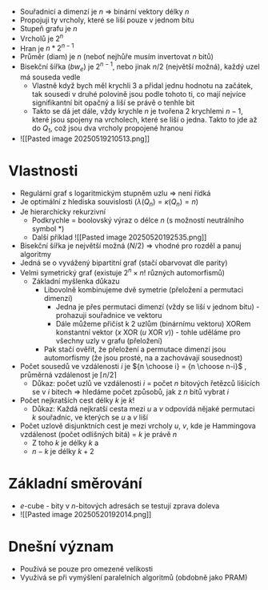 - Souřadnicí a dimenzí je $n$ => binární vektory délky $n$
- Propojuji ty vrcholy, které se liší pouze v jednom bitu
- Stupeň grafu je $n$
- Vrcholů je $2^n$
- Hran je $n*2^{n-1}$ 
- Průměr (diam) je $n$ (neboť nejhůře musím invertovat $n$ bitů)
- Bisekční šířka ($bw_e$) je $2^{n-1}$, nebo jinak $n/2$ (největší možná), každý uzel má souseda vedle
	- Vlastně když bych měl krychli 3 a přidal jednu hodnotu na začátek, tak sousedi v druhé polovině jsou podle tohoto ti, co mají nejvíce signifikantní bit opačný a liší se právě o tenhle bit
	- Takto se dá jet dále, vždy krychle $n$ je tvořena 2 krychlemi $n-1$, které jsou spojeny na vrcholech, které se liší o jedna. Takto to jde až do $Q_1$, což jsou dva vrcholy propojené hranou
- ![[Pasted image 20250519210513.png]]
# Vlastnosti
- Regulární graf s logaritmickým stupněm uzlu => není řídká
- Je optimální z hlediska souvislosti ($\lambda(Q_n)=\kappa(Q_n)=n$)
- Je hierarchicky rekurzivní
	- Podkrychle = boolovský výraz o délce $n$ (s možností neutrálního symbol \*)
	- Další příklad
	  ![[Pasted image 20250520192535.png]]
- Bisekční šířka je největší možná ($N/2$) => vhodné pro rozděl a panuj algoritmy
- Jedná se o vyvážený bipartitní graf (stačí obarvovat dle parity)
- Velmi symetrický graf (existuje $2^n \times n!$ různých automorfismů)
	- Základní myšlenka důkazu
		- Libovolně kombinujeme dvě symetrie (přeložení a permutaci dimenzí)
			- Jedna je přes permutaci dimenzí (vždy se liší v jednom bitu) - prohazuji souřadnice ve vektoru
			- Dále můžeme přičíst k 2 uzlům (binárnímu vektoru) XORem konstantní vektor ($x$ XOR ($u$ XOR $v$)) - tohle uděláme pro všechny uzly v grafu (přeložení)
		- Pak stačí ověřit, že přeložení a permutace dimenzí jsou automorfismy (že jsou prosté, na a zachovávají sousednost)
- Počet sousedů ve vzdálenosti $i$ je ${n \choose i} = {n \choose n-i}$ , průměrná vzdálenost je $\lceil n/2 \rceil$  
	- Důkaz: počet uzlů ve vzdálenosti $i$ = počet $n$ bitových řetězců lišících se v $i$ bitech => hledáme počet způsobů, jak z $n$ bitů vybrat $i$ 
- Počet nejkratších cest délky $k$ je $k!$ 
	- Důkaz: Každá nejkratší cesta mezi $u$ a $v$ odpovídá nějaké permutaci $k$ souřadnic, ve kterých se $u$ a $v$ liší
- Počet uzlově disjunktních cest je mezi vrcholy $u$, $v$, kde je Hammingova vzdálenost (počet odlišných bitá) = $k$ je právě $n$
	- Z toho $k$ je délky $k$ a 
	- $n - k$ je délky $k + 2$
# Základní směrování
- $e$-cube - bity v $n$-bitových adresách se testují zprava doleva
- ![[Pasted image 20250520192014.png]]
# Dnešní význam
- Používá se pouze pro omezené velikosti
- Využívá se při vymýšlení paralelních algoritmů (obdobně jako PRAM)
